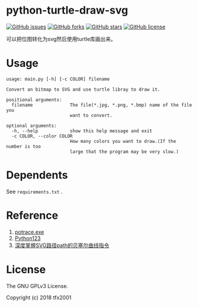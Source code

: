 # python-turtle-draw-svg


[![GitHub issues](https://img.shields.io/github/issues/tfx2001/python-turtle-draw-svg.svg?style=flat-square)](https://github.com/tfx2001/python-turtle-draw-svg/issues)
[![GitHub forks](https://img.shields.io/github/forks/tfx2001/python-turtle-draw-svg.svg?style=flat-square)](https://github.com/tfx2001/python-turtle-draw-svg/network)
[![GitHub stars](https://img.shields.io/github/stars/tfx2001/python-turtle-draw-svg.svg?style=flat-square)](https://github.com/tfx2001/python-turtle-draw-svg/stargazers)
[![GitHub license](https://img.shields.io/github/license/tfx2001/python-turtle-draw-svg.svg?style=flat-square)](https://github.com/tfx2001/python-turtle-draw-svg/blob/master/LICENSE)




可以把位图转化为svg然后使用turtle库画出来。

# Usage

```
usage: main.py [-h] [-c COLOR] filename

Convert an bitmap to SVG and use turtle libray to draw it.

positional arguments:
  filename              The file(*.jpg, *.png, *.bmp) name of the file you
                        want to convert.

optional arguments:
  -h, --help            show this help message and exit
  -c COLOR, --color COLOR
                        How many colors you want to draw.(If the number is too
                        large that the program may be very slow.)
```

# Dependents

See `requirements.txt` .

# Reference

1. [potrace.exe](http://potrace.sourceforge.net/)
2. [Python123](https://www.python123.io/index/turtle_drawing/5a006e85283c653c6d3219d8)
3. [深度掌握SVG路径path的贝塞尔曲线指令](https://www.zhangxinxu.com/wordpress/2014/06/deep-understand-svg-path-bezier-curves-command/)

# License

The GNU GPLv3 License.

Copyright (c) 2018 tfx2001
